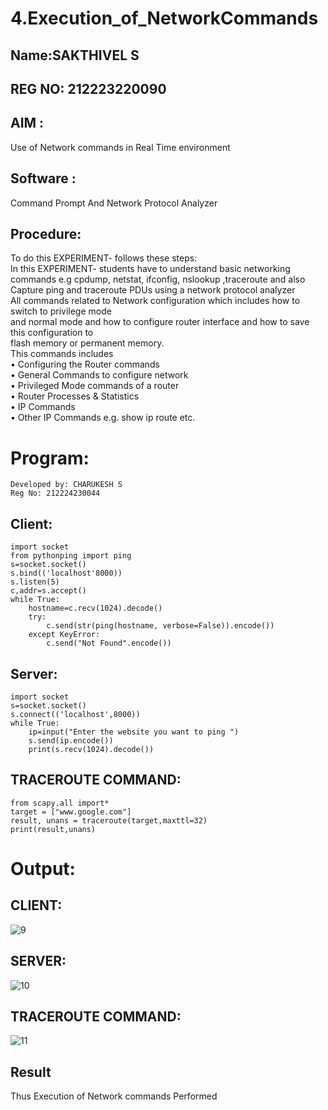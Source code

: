 # 4.Execution_of_NetworkCommands

## Name:SAKTHIVEL S
## REG NO: 212223220090
## AIM :
Use of Network commands in Real Time environment
## Software : 
Command Prompt And Network Protocol Analyzer
## Procedure: 
To do this EXPERIMENT- follows these steps:
<BR>
In this EXPERIMENT- students have to understand basic networking commands e.g cpdump, netstat, ifconfig, nslookup ,traceroute and also Capture ping and traceroute PDUs using a network protocol analyzer 
<BR>
All commands related to Network configuration which includes how to switch to privilege mode
<BR>
and normal mode and how to configure router interface and how to save this configuration to
<BR>
flash memory or permanent memory.
<BR>
This commands includes
<BR>
• Configuring the Router commands
<BR>
• General Commands to configure network
<BR>
• Privileged Mode commands of a router 
<BR>
• Router Processes & Statistics
<BR>
• IP Commands
<BR>
• Other IP Commands e.g. show ip route etc.
<BR>

# Program:
```
Developed by: CHARUKESH S
Reg No: 212224230044
```
## Client:
```
import socket 
from pythonping import ping 
s=socket.socket() 
s.bind(('localhost'8000)) 
s.listen(5) 
c,addr=s.accept() 
while True: 
    hostname=c.recv(1024).decode() 
    try: 
        c.send(str(ping(hostname, verbose=False)).encode()) 
    except KeyError: 
        c.send("Not Found".encode())
```
## Server:
```
import socket 
s=socket.socket() 
s.connect(('localhost',8000)) 
while True: 
    ip=input("Enter the website you want to ping ") 
    s.send(ip.encode()) 
    print(s.recv(1024).decode())
```
## TRACEROUTE COMMAND:
```
from scapy.all import* 
target = ["www.google.com"] 
result, unans = traceroute(target,maxttl=32) 
print(result,unans)
```


# Output:

## CLIENT:
![9](https://github.com/Rajkiran276/4.Execution_of_NetworkCommends/assets/147471453/0f18ce12-00c8-46cd-8d13-a654b729566d)


## SERVER:
![10](https://github.com/Rajkiran276/4.Execution_of_NetworkCommends/assets/147471453/983bdba9-ba4c-4816-9aec-d16b0868520d)


## TRACEROUTE COMMAND:
![11](https://github.com/Rajkiran276/4.Execution_of_NetworkCommends/assets/147471453/fff16909-5943-496a-a842-37d08403d3c0)



## Result
Thus Execution of Network commands Performed 
